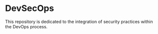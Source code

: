 # DevSecOps
This repository is dedicated to the integration of security practices within the DevOps process.
